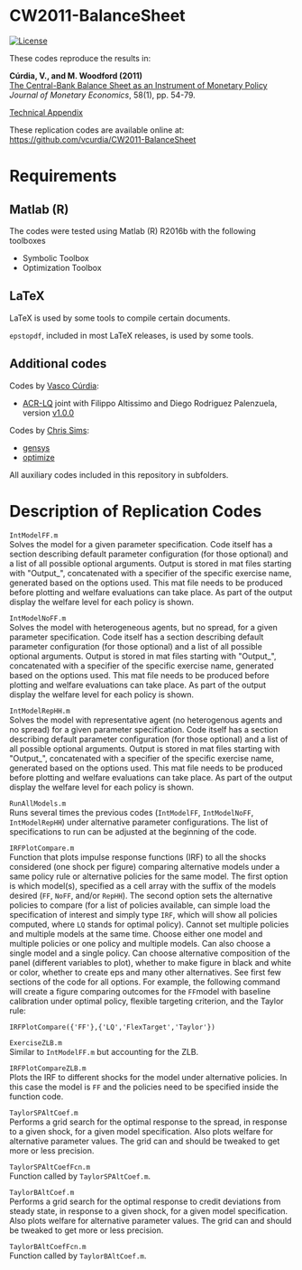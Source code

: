 # CW2011-BalanceSheet

[![License](https://img.shields.io/badge/license-BSD%203--clause-green.svg)](https://github.com/vcurdia/CW2011-BalanceSheet/blob/master/LICENSE)

These codes reproduce the results in:

**Cúrdia, V., and M. Woodford (2011)**  
[The Central-Bank Balance Sheet as an Instrument of Monetary Policy](http://www.sciencedirect.com/science/article/pii/S0304393210001224)  
*Journal of Monetary Economics*, 58(1), pp. 54-79.

[Technical Appendix](https://github.com/vcurdia/CW2011-BalanceSheet/blob/master/CW2011_Appendix.pdf)

These replication codes are available online at:  
https://github.com/vcurdia/CW2011-BalanceSheet

# Requirements

## Matlab (R)
The codes were tested using Matlab (R) R2016b with the following toolboxes
- Symbolic Toolbox
- Optimization Toolbox

## LaTeX
LaTeX is used by some tools to compile certain documents.

`epstopdf`, included in most LaTeX releases, is used by some tools.


## Additional codes

Codes by [Vasco Cúrdia](http://www.frbsf.org/economic-research/economists/vasco-curdia/):
- [ACR-LQ](https://github.com/vcurdia/ACR-LQ)
  joint with Filippo Altissimo and Diego Rodriguez Palenzuela, version 
  [v1.0.0](https://github.com/vcurdia/ACR-LQ/releases/tag/v1.0.0)

Codes by [Chris Sims](http://www.princeton.edu/~sims/):
- [gensys](http://sims.princeton.edu/yftp/gensys/)
- [optimize](http://dge.repec.org/codes/sims/optimize/)

All auxiliary codes included in this repository in subfolders.


# Description of Replication Codes

`IntModelFF.m`  
Solves the model for a given parameter specification. Code itself has a section
describing default parameter configuration (for those optional) and a list of
all possible optional arguments. Output is stored in mat files starting with
"Output\_", concatenated with a specifier of the specific exercise name,
generated based on the options used. This mat file needs to be produced before
plotting and welfare evaluations can take place. As part of the output display
the welfare level for each policy is shown.

`IntModelNoFF.m`  
Solves the model with heterogeneous agents, but no spread, for a given
parameter specification. Code itself has a section describing default parameter
configuration (for those optional) and a list of all possible optional
arguments. Output is stored in mat files starting with "Output\_", concatenated
with a specifier of the specific exercise name, generated based on the options
used. This mat file needs to be produced before plotting and welfare
evaluations can take place. As part of the output display the welfare level for
each policy is shown.

`IntModelRepHH.m`  
Solves the model with representative agent (no heterogenous agents and no
spread) for a given parameter specification. Code itself has a section
describing default parameter configuration (for those optional) and a list of
all possible optional arguments. Output is stored in mat files starting with
"Output\_", concatenated with a specifier of the specific exercise name,
generated based on the options used. This mat file needs to be produced before
plotting and welfare evaluations can take place. As part of the output display
the welfare level for each policy is shown.

`RunAllModels.m`  
Runs several times the previous codes (`IntModelFF`, `IntModelNoFF`,
`IntModelRepHH`) under alternative parameter configurations. The list of
specifications to run can be adjusted at the beginning of the code.

`IRFPlotCompare.m`  
Function that plots impulse response functions (IRF) to all the shocks
considered (one shock per figure) comparing alternative models under a same
policy rule or alternative policies for the same model. The first option is
which model(s), specified as a cell array with the suffix of the models
desired (`FF`, `NoFF`, and/or `RepHH`). The second option sets the
alternative policies to compare (for a list of policies available, can
simple load the specification of interest and simply type `IRF`,
which will show all policies computed, where `LQ` stands for optimal
policy). Cannot set multiple policies and multiple models at the same time.
Choose either one model and multiple policies or one policy and multiple
models. Can also choose a single model and a single policy. Can choose
alternative composition of the panel (different variables to plot), whether
to make figure in black and white or color, whether to create eps and many
other alternatives. See first few sections of the code for all options.
For example, the following command will create a figure comparing outcomes for
the `FF`model with baseline calibration under optimal policy, flexible 
targeting criterion, and the Taylor rule:
```
IRFPlotCompare({'FF'},{'LQ','FlexTarget','Taylor'})
```

`ExerciseZLB.m`  
Similar to `IntModelFF.m` but accounting for the ZLB.

`IRFPlotCompareZLB.m`  
Plots the IRF to different shocks for the model under alternative policies.
In this case the model is `FF` and the policies need to be specified inside
the function code.

`TaylorSPAltCoef.m`  
Performs a grid search for the optimal response to the spread, in response
to a given shock, for a given model specification. Also plots welfare for
alternative parameter values. The grid can and should be tweaked to get more
or less precision.

`TaylorSPAltCoefFcn.m`  
Function called by `TaylorSPAltCoef.m`.

`TaylorBAltCoef.m`  
Performs a grid search for the optimal response to credit deviations from
steady state, in response to a given shock, for a given model specification.
Also plots welfare for alternative parameter values. The grid can and should
be tweaked to get more or less precision.

`TaylorBAltCoefFcn.m`  
Function called by `TaylorBAltCoef.m`.


